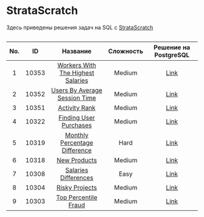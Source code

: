 # StrataScratch
Здесь приведены решения задач на SQL c [StrataScratch](https://www.stratascratch.com)

##
|  No. |  ID  | Название | Сложность | Решение на PostgreSQL | 
|:---:|:---:|:-----:|:----------:|:--------:|
|1|10353|[Workers With The Highest Salaries](https://platform.stratascratch.com/coding/10353-workers-with-the-highest-salaries?code_type=1)|Medium|[Link](https://github.com/sharafutdinov1/StrataScratch/blob/main/sql/10353.sql)|
|2|10352|[Users By Average Session Time](https://platform.stratascratch.com/coding/10352-users-by-avg-session-time?code_type=1)|Medium|[Link](https://github.com/sharafutdinov1/StrataScratch/blob/main/sql/10352.sql)|
|3|10351|[Activity Rank](https://platform.stratascratch.com/coding/10351-activity-rank?code_type=1)|Medium|[Link](https://github.com/sharafutdinov1/StrataScratch/blob/main/sql/10351.sql)|
|4|10322|[Finding User Purchases](https://platform.stratascratch.com/coding/10322-finding-user-purchases?code_type=1)|Medium|[Link](https://github.com/sharafutdinov1/StrataScratch/blob/main/sql/10322.sql)|
|5|10319|[Monthly Percentage Difference](https://platform.stratascratch.com/coding/10319-monthly-percentage-difference?code_type=1)|Hard|[Link](https://github.com/sharafutdinov1/StrataScratch/blob/main/sql/10319.sql)|
|6|10318|[New Products](https://platform.stratascratch.com/coding/10318-new-products?code_type=1)|Medium|[Link](https://github.com/sharafutdinov1/StrataScratch/blob/main/sql/10318.sql)|
|7|10308|[Salaries Differences](https://platform.stratascratch.com/coding/10308-salaries-differences?code_type=1)|Easy|[Link](https://github.com/sharafutdinov1/StrataScratch/blob/main/sql/10308.sql)|
|8|10304|[Risky Projects](https://platform.stratascratch.com/coding/10304-risky-projects?code_type=1)|Medium|[Link](https://github.com/sharafutdinov1/StrataScratch/blob/main/sql/10304.sql)|
|9|10303|[Top Percentile Fraud](https://platform.stratascratch.com/coding/10303-top-percentile-fraud?code_type=1)|Medium|[Link](https://github.com/sharafutdinov1/StrataScratch/blob/main/sql/10303.sql)|
